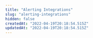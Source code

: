 ```yaml
---
title: "Alerting Integrations"
slug: "alerting-integrations"
hidden: false
createdAt: "2022-04-19T20:18:54.515Z"
updatedAt: "2022-04-19T20:18:54.515Z"
---
```

